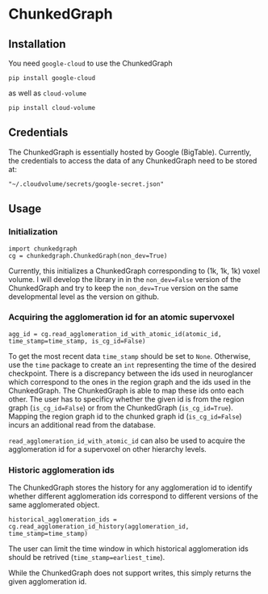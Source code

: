 # ChunkedGraph

## Installation

You need `google-cloud` to use the ChunkedGraph

```
pip install google-cloud
```

as well as `cloud-volume`

```
pip install cloud-volume
```


## Credentials

The ChunkedGraph is essentially hosted by Google (BigTable). Currently, the credentials to access the data of 
any ChunkedGraph need to be stored at:
```
"~/.cloudvolume/secrets/google-secret.json"
```

## Usage

### Initialization
```
import chunkedgraph
cg = chunkedgraph.ChunkedGraph(non_dev=True)
```

Currently, this initializes a ChunkedGraph corresponding to (1k, 1k, 1k) voxel volume. I will develop the library in
in the `non_dev=False` version of the ChunkedGraph and try to keep the `non_dev=True` version on the same 
developmental level as the version on github.

### Acquiring the agglomeration id for an atomic supervoxel
```
agg_id = cg.read_agglomeration_id_with_atomic_id(atomic_id, time_stamp=time_stamp, is_cg_id=False)
```
To get the most recent data `time_stamp` should be set to `None`. Otherwise, use the `time` package to create an `int` 
representing the time of the desired checkpoint. There is a discrepancy between the ids used in neuroglancer which
correspond to the ones in the region graph and the ids used in the ChunkedGraph. The ChunkedGraph is able to map these
ids onto each other. The user has to specificy whether the given id is from the region graph (`is_cg_id=False`) or
from the ChunkedGraph (`is_cg_id=True`). Mapping the region graph id to the chunked graph id (`is_cg_id=False`) incurs
an additional read from the database.

`read_agglomeration_id_with_atomic_id` can also be used to acquire the agglomeration id  for a supervoxel on other hierarchy levels.


### Historic agglomeration ids

The ChunkedGraph stores the history for any agglomeration id to identify whether different agglomeration ids 
correspond to different versions of the same agglomerated object. 

```
historical_agglomeration_ids = cg.read_agglomeration_id_history(agglomeration_id, time_stamp=time_stamp)
```

The user can limit the time window in which historical agglomeration ids should be retrived 
(`time_stamp=earliest_time`). 

While the ChunkedGraph does not support writes, this simply returns the given agglomeration id.
